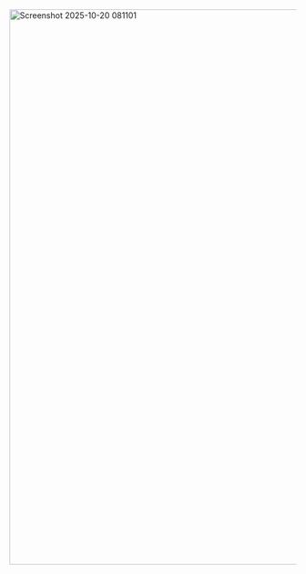 <img width="1897" height="975" alt="Screenshot 2025-10-20 081101" src="https://github.com/user-attachments/assets/61a41101-a2fb-47a6-bfdb-72a505ca8bb0" />
